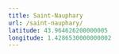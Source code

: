 ```yaml
---
title: Saint-Nauphary
url: /saint-nauphary/
latitude: 43.964626200000005
longitude: 1.4286530000000002
---
```

